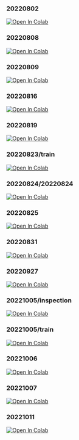 ### 20220802
[![Open In Colab](https://colab.research.google.com/assets/colab-badge.svg)](https://colab.research.google.com/github/konnitiha3/MOD2NN/blob/master/train_note/20220802.ipynb)
### 20220808
[![Open In Colab](https://colab.research.google.com/assets/colab-badge.svg)](https://colab.research.google.com/github/konnitiha3/MOD2NN/blob/master/train_note/20220808.ipynb)
### 20220809
[![Open In Colab](https://colab.research.google.com/assets/colab-badge.svg)](https://colab.research.google.com/github/konnitiha3/MOD2NN/blob/master/train_note/20220809.ipynb)
### 20220816
[![Open In Colab](https://colab.research.google.com/assets/colab-badge.svg)](https://colab.research.google.com/github/konnitiha3/MOD2NN/blob/master/train_note/20220816.ipynb)
### 20220819
[![Open In Colab](https://colab.research.google.com/assets/colab-badge.svg)](https://colab.research.google.com/github/konnitiha3/MOD2NN/blob/master/train_note/20220819.ipynb)
### 20220823/train
[![Open In Colab](https://colab.research.google.com/assets/colab-badge.svg)](https://colab.research.google.com/github/konnitiha3/MOD2NN/blob/master/train_note/20220823/train.ipynb)
### 20220824/20220824
[![Open In Colab](https://colab.research.google.com/assets/colab-badge.svg)](https://colab.research.google.com/github/konnitiha3/MOD2NN/blob/master/train_note/20220824/20220824.ipynb)
### 20220825
[![Open In Colab](https://colab.research.google.com/assets/colab-badge.svg)](https://colab.research.google.com/github/konnitiha3/MOD2NN/blob/master/train_note/20220825.ipynb)
### 20220831
[![Open In Colab](https://colab.research.google.com/assets/colab-badge.svg)](https://colab.research.google.com/github/konnitiha3/MOD2NN/blob/master/train_note/20220831.ipynb)
### 20220927
[![Open In Colab](https://colab.research.google.com/assets/colab-badge.svg)](https://colab.research.google.com/github/konnitiha3/MOD2NN/blob/master/train_note/20220927.ipynb)
### 20221005/inspection
[![Open In Colab](https://colab.research.google.com/assets/colab-badge.svg)](https://colab.research.google.com/github/konnitiha3/MOD2NN/blob/master/train_note/20221005/inspection.ipynb)
### 20221005/train
[![Open In Colab](https://colab.research.google.com/assets/colab-badge.svg)](https://colab.research.google.com/github/konnitiha3/MOD2NN/blob/master/train_note/20221005/train.ipynb)
### 20221006
[![Open In Colab](https://colab.research.google.com/assets/colab-badge.svg)](https://colab.research.google.com/github/konnitiha3/MOD2NN/blob/master/train_note/20221006.ipynb)
### 20221007
[![Open In Colab](https://colab.research.google.com/assets/colab-badge.svg)](https://colab.research.google.com/github/konnitiha3/MOD2NN/blob/master/train_note/20221007.ipynb)
### 20221011
[![Open In Colab](https://colab.research.google.com/assets/colab-badge.svg)](https://colab.research.google.com/github/konnitiha3/MOD2NN/blob/master/train_note/20221011.ipynb)
